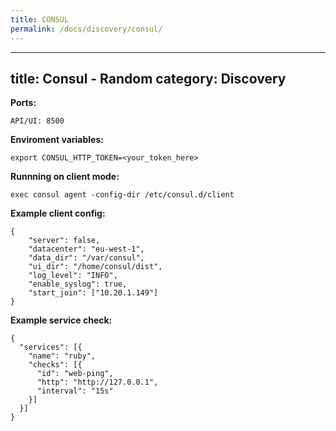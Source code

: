 ```yaml
---
title: CONSUL
permalink: /docs/discovery/consul/
---
```

---
title: Consul - Random
category: Discovery
---

**Ports:**
```
API/UI: 8500
```

**Enviroment variables:**
```
export CONSUL_HTTP_TOKEN=<your_token_here>
```

**Runnning on client mode:**
```
exec consul agent -config-dir /etc/consul.d/client
```

**Example client config:**
```
{
    "server": false,
    "datacenter": "eu-west-1",
    "data_dir": "/var/consul",
    "ui_dir": "/home/consul/dist",
    "log_level": "INFO",
    "enable_syslog": true,
    "start_join": ["10.20.1.149"]
}
```

**Example service check:**
```
{
  "services": [{
    "name": "ruby",
    "checks": [{
      "id": "web-ping",
      "http": "http://127.0.0.1",
      "interval": "15s"
    }]
  }]
}
```
